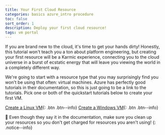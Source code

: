 ```yaml
---
title: Your First Cloud Resource
categories: basics azure_intro procedure
toc: false
sort_order: 1
description: Deploy your first cloud resource!
tags: vm portal
---
```

If you are brand new to the cloud, it's time to get your hands dirty! Honestly, this tutorial won't teach you a ton about platform engineering, but creating your first resource will be a Karmic experience, connecting you to the cloud universe in a burst of ecstatic energy that will leave you viewing the world in a completely different way.<!--more-->

We're going to start with a resource type that you may surprisingly find you won't be using that often: virtual machines. Azure has perfectly good tutorials in their documentation, so this is just going to be a link to the tutorials. Pick one or both of the quickstart tutorials below to create your first VM.

[Create a Linux VM](https://learn.microsoft.com/en-us/azure/virtual-machines/linux/quick-create-portal?tabs=ubuntu){: .btn .btn--info}
[Create a Windows VM](https://learn.microsoft.com/en-us/azure/virtual-machines/windows/quick-create-portal){: .btn .btn--info}

:shower: Even though they say it in the documentation, make sure you clean up your resources so you don't get charged for resources you aren't using!
{: .notice--info}
